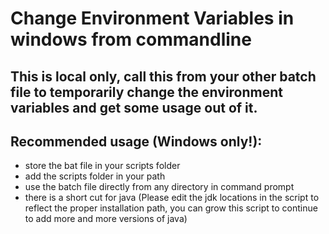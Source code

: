 # Change Environment Variables in windows from commandline

## This is local only, call this from your other batch file to temporarily change the environment variables and get some usage out of it.

## Recommended usage (Windows only!):
 - store the bat file in your scripts folder
 - add the scripts folder in your path
 - use the batch file directly from any directory in command prompt
 - there is a short cut for java (Please edit the jdk locations in the script to reflect the proper installation path, you can grow this script to continue to add more and more versions of java)
